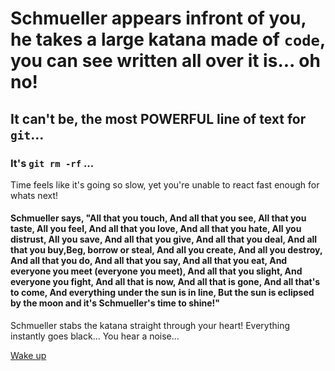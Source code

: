 # Schmueller appears infront of you, he takes a large katana made of `code`, you can see written all over it is... oh no!
## It can't be, the most POWERFUL line of text for `git`...

### It's `git rm -rf` ...

Time feels like it's going so slow, yet you're unable to react fast enough for whats next!

#### Schmueller says, "All that you touch, And all that you see, All that you taste, All you feel, And all that you love, And all that you hate, All you distrust, All you save, And all that you give, And all that you deal, And all that you buy,Beg, borrow or steal, And all you create, And all you destroy, And all that you do, And all that you say, And all that you eat, And everyone you meet (everyone you meet), And all that you slight, And everyone you fight, And all that is now, And all that is gone, And all that's to come, And everything under the sun is in line, But the sun is eclipsed by the moon and it's Schmueller's time to shine!"

Schmueller stabs the katana straight through your heart!
Everything instantly goes black...
You hear a noise...

[Wake up](speak.md)